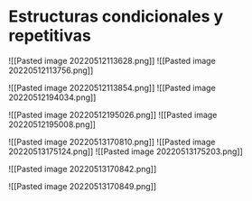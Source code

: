 # Estructuras condicionales y repetitivas

![[Pasted image 20220512113628.png]]
![[Pasted image 20220512113756.png]]





![[Pasted image 20220512113854.png]]
![[Pasted image 20220512194034.png]]








![[Pasted image 20220512195026.png]]
![[Pasted image 20220512195008.png]]



![[Pasted image 20220513170810.png]]
![[Pasted image 20220513175124.png]]
![[Pasted image 20220513175203.png]]






![[Pasted image 20220513170842.png]]






![[Pasted image 20220513170849.png]]





